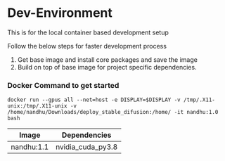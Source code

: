 # Dev-Environment
This is for the local container based development setup


Follow the below steps for faster development process

1. Get base image and install core packages and save the image
2. Build on top of base image for project specific dependencies.


### Docker Command to get started

`docker run --gpus all --net=host -e DISPLAY=$DISPLAY -v /tmp/.X11-unix:/tmp/.X11-unix -v /home/nandhu/Downloads/deploy_stable_difusion:/home/ -it nandhu:1.0 bash`


| Image  | Dependencies   |
|---|---|
| nandhu:1.1  | nvidia_cuda_py3.8   |
